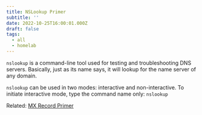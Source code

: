 ```yaml
---
title: NSLookup Primer
subtitle: ''
date: 2022-10-25T16:00:01.000Z
draft: false
tags:
  - all
  - homelab
---
```


`nslookup` is a command-line tool used for testing and troubleshooting DNS servers. Basically, just as its name says, it will lookup for the name server of any domain.

`nslookup` can be used in two modes: interactive and non-interactive. To initiate interactive mode, type the command name only: `nslookup`

Related: [MX Record Primer](/homelab/mx-record-primer "MX Record Primer")
